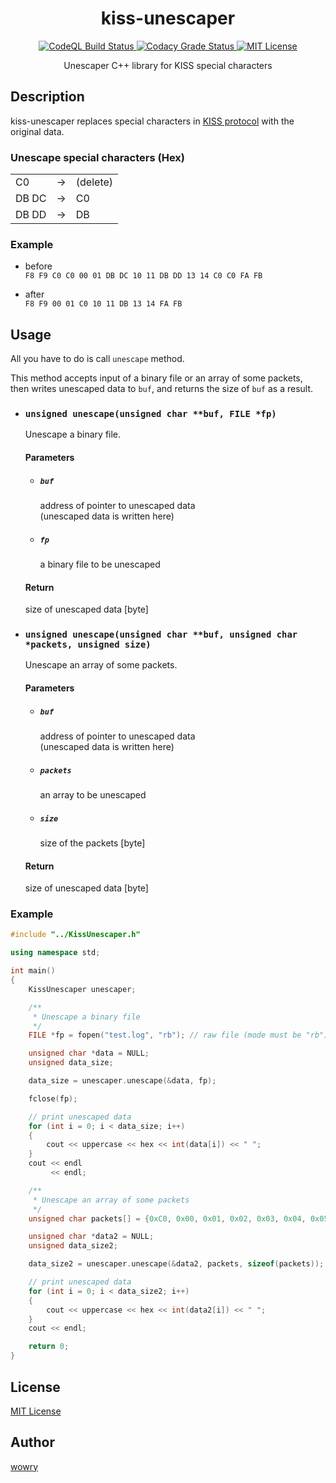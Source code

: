 <h1 align="center">
  kiss-unescaper
</h1>

<p align="center">
  <a href="https://github.com/wowry/kiss-unescaper/actions?query=workflow%3ACodeQL">
    <img src="https://img.shields.io/github/workflow/status/wowry/kiss-unescaper/CodeQL/main?style=flat-square" alt="CodeQL Build Status" />
  </a>

  <a href="https://www.codacy.com/gh/wowry/kiss-unescaper/dashboard?utm_source=github.com&amp;utm_medium=referral&amp;utm_content=wowry/kiss-unescaper&amp;utm_campaign=Badge_Grade">
    <img src="https://img.shields.io/codacy/grade/4ed34ede3ab1404cbd31f99a07b95573?style=flat-square" alt="Codacy Grade Status" />
  </a>

  <a href="https://github.com/wowry/kiss-unescaper/blob/main/LICENSE">
    <img src="https://img.shields.io/github/license/wowry/kiss-unescaper?style=flat-square" alt="MIT License" />
  </a>
</p>

<p align="center">
  Unescaper C++ library for KISS special characters
</p>

## Description
kiss-unescaper replaces special characters in [KISS protocol](http://www.ax25.net/kiss.aspx) with the original data.

### Unescape special characters (Hex)
<table>
  <tr>
    <td>C0</td><td>→</td><td>(delete)</td>
  </tr>
  <tr>
    <td>DB DC</td><td>→</td><td>C0</td>
  </tr>
  <tr>
    <td>DB DD</td><td>→</td><td>DB</td>
  </tr>
</table>

### Example
- before\
`F8 F9 C0 C0 00 01 DB DC 10 11 DB DD 13 14 C0 C0 FA FB`

- after\
`F8 F9 00 01 C0 10 11 DB 13 14 FA FB`

## Usage
All you have to do is call `unescape` method.

This method accepts input of a binary file or an array of some packets,\
then writes unescaped data to ```buf```, and returns the size of ```buf``` as a result.

- ### `unsigned unescape(unsigned char **buf, FILE *fp)`
  Unescape a binary file.
   
  #### Parameters
  - ##### `buf`
    address of pointer to unescaped data\
    (unescaped data is written here)

  - ##### `fp`
    a binary file to be unescaped
   
  #### Return
  size of unescaped data [byte]

- ### `unsigned unescape(unsigned char **buf, unsigned char *packets, unsigned size)`
  Unescape an array of some packets.
   
  #### Parameters
  - ##### `buf`
    address of pointer to unescaped data\
    (unescaped data is written here)
  
  - ##### `packets`
    an array to be unescaped
  
  - ##### `size`
    size of the packets [byte]
   
  #### Return
  size of unescaped data [byte]

### Example
```C++
#include "../KissUnescaper.h"

using namespace std;

int main()
{
    KissUnescaper unescaper;

    /**
     * Unescape a binary file
     */
    FILE *fp = fopen("test.log", "rb"); // raw file (mode must be "rb")

    unsigned char *data = NULL;
    unsigned data_size;

    data_size = unescaper.unescape(&data, fp);

    fclose(fp);

    // print unescaped data
    for (int i = 0; i < data_size; i++)
    {
        cout << uppercase << hex << int(data[i]) << " ";
    }
    cout << endl
         << endl;

    /**
     * Unescape an array of some packets
     */
    unsigned char packets[] = {0xC0, 0x00, 0x01, 0x02, 0x03, 0x04, 0x05, 0xC0}; // raw packets

    unsigned char *data2 = NULL;
    unsigned data_size2;

    data_size2 = unescaper.unescape(&data2, packets, sizeof(packets));

    // print unescaped data
    for (int i = 0; i < data_size2; i++)
    {
        cout << uppercase << hex << int(data2[i]) << " ";
    }
    cout << endl;

    return 0;
}
```

## License
[MIT License](https://github.com/wowry/kiss-unescaper/blob/main/LICENSE)

## Author
[wowry](https://github.com/wowry)